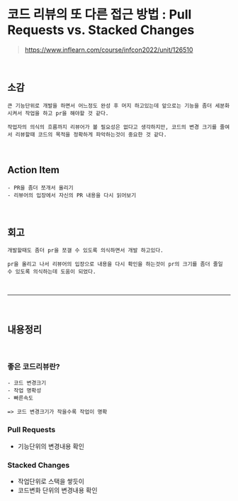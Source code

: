 # 코드 리뷰의 또 다른 접근 방법 : Pull Requests vs. Stacked Changes

> https://www.inflearn.com/course/infcon2022/unit/126510

<br>

## 소감

```
큰 기능단위로 개발을 하면서 어느정도 완성 후 머지 하고있는데 앞으로는 기능을 좀더 세분화 시켜서 작업을 하고 pr을 해야할 것 같다.

작업자의 의식의 흐름까지 리뷰어가 볼 필요성은 없다고 생각하지만, 코드의 변경 크기를 줄여서 리뷰할때 코드의 목적을 정확하게 파악하는것이 중요한 것 같다.
```

<br>

## Action Item

```
- PR을 좀더 쪼개서 올리기
- 리뷰어의 입장에서 자신의 PR 내용을 다시 읽어보기
```

<br>

## 회고

```
개발할때도 좀더 pr을 쪼갤 수 있도록 의식하면서 개발 하고있다.

pr을 올리고 나서 리뷰어의 입장으로 내용을 다시 확인을 하는것이 pr의 크기를 좀더 줄일 수 있도록 의식하는데 도움이 되었다.
```

<br>

---

<br>

## 내용정리

<br>

### 좋은 코드리뷰란?

```
- 코드 변경크기
- 작업 명확성
- 빠른속도

=> 코드 변경크기가 작을수록 작업이 명확
```

### Pull Requests

- 기능단위의 변경내용 확인

### Stacked Changes

- 작업단위로 스택을 쌓듯이
- 코드변화 단위의 변경내용 확인
